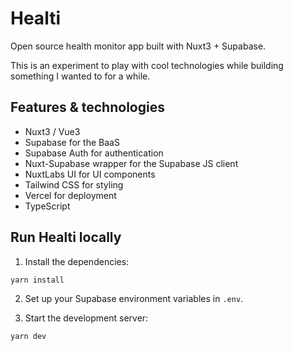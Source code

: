 # Healti

Open source health monitor app built with Nuxt3 + Supabase.

This is an experiment to play with cool technologies while building something I wanted to for a while.

## Features & technologies

- Nuxt3 / Vue3
- Supabase for the BaaS
- Supabase Auth for authentication
- Nuxt-Supabase wrapper for the Supabase JS client
- NuxtLabs UI for UI components
- Tailwind CSS for styling
- Vercel for deployment
- TypeScript

## Run Healti locally

1. Install the dependencies:

```
yarn install
```

2. Set up your Supabase environment variables in ```.env```.

3. Start the development server:

```
yarn dev
```
